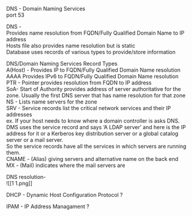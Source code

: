 DNS - Domain Naming Services  
port 53  
  
DNS -  
Provides name resolution from FQDN/Fully Qualified Domain Name to IP address  
Hosts file also provides name resolution but is static  
Database uses records of various types to provide/store information  
  
DNS/Domain Naming Services Record Types  
A(Host) - Provides IP to FQDN/Fully Qualified Domain Name resolution  
AAAA Provides IPv6 to FQDN/Fully Qualified Domain Name resolution  
PTR - Pointer provides resolution from FQDN to IP address  
SoA- Start of Authority provides address of server authoritative for the zone. Usually the first DNS server that has name resolution for that zone  
NS - Lists name servers for the zone  
SRV - Service records list the critical network services and their IP addresses  
ex. If your host needs to know where a domain controller is asks DNS.  
DMS uses the service record and says ‘A LDAP server’ and here is the IP address for it or a Kerberos key distribution server or a global catalog server or a mail server.  
So the service records have all the services in which servers are running them.  
CNAME - (Alias) giving servers and alternative name on the back end  
MX - (Mail) indicates where the mail servers are  
  
DNS resolution-  
![[1 1.png]]
  
  
DHCP - Dynamic Host Configuration Protocol ?  
  
  
IPAM - IP Address Managament ?
